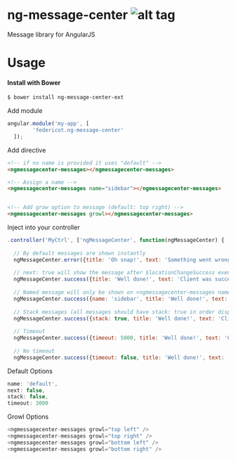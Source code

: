 ng-message-center ![alt tag](https://travis-ci.org/RicardoRFaria/ng-message-center.svg?branch=master)
=================

Message library for AngularJS

Usage
=====

#### Install with Bower
```sh
$ bower install ng-message-center-ext
```

Add module
```javascript
angular.module('my-app', [
        'federicot.ng-message-center'
  ]);
```

Add directive
```html
<!-- if no name is provided it uses "default" -->
<ngmessagecenter-messages></ngmessagecenter-messages>

<!-- Assign a name -->
<ngmessagecenter-messages name="sidebar"></ngmessagecenter-messages>


<!-- Add grow option to message (default: top right) -->
<ngmessagecenter-messages growl></ngmessagecenter-messages>
```

Inject into your controller
```javascript
.controller('MyCtrl', ['ngMessageCenter', function(ngMessageCenter) {
  
  // By default messages are shown instantly
  ngMessageCenter.error({title: 'Oh snap!', text: 'Something went wrong, try submitting again'});
  
  // next: true will show the message after $locationChangeSuccess event is triggered
  ngMessageCenter.success({title: 'Well done!', text: 'Client was successfully saved', next: true});
  
  // Named message will only be shown on <ngmessagecenter-messages name="sidebar">
  ngMessageCenter.success({name: 'sidebar', title: 'Well done!', text: 'Client was successfully saved', next: true});
  
  // Stack messages (all messages should have stack: true in order display the full stack)
  ngMessageCenter.success({stack: true, title: 'Well done!', text: 'Client was successfully saved'});
  
  // Timeout
  ngMessageCenter.success({timeout: 5000, title: 'Well done!', text: 'Client was successfully saved'});
  
  // No timeout
  ngMessageCenter.success({timeout: false, title: 'Well done!', text: 'Client was successfully saved'});
```

Default Options
```javascript
name: 'default',
next: false,
stack: false,
timeout: 3000
```

Growl Options
```javascript
<ngmessagecenter-messages growl="top left" />
<ngmessagecenter-messages growl="top right" />
<ngmessagecenter-messages growl="bottom left" />
<ngmessagecenter-messages growl="bottom right" />
```
